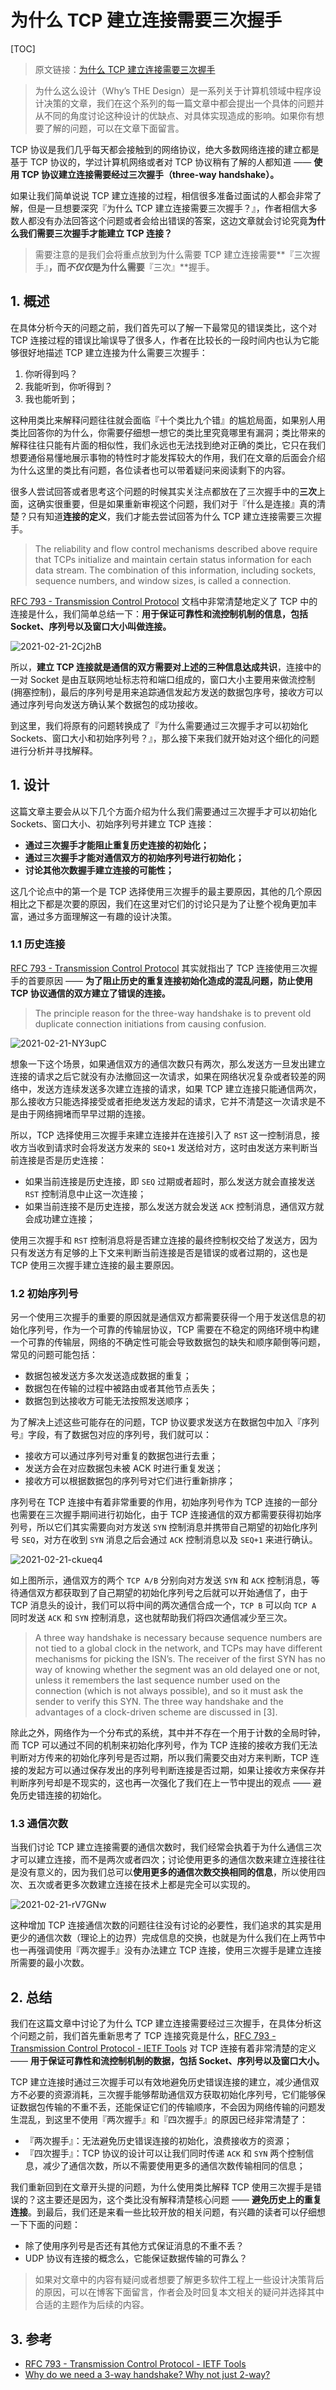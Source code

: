 # 为什么 TCP 建立连接需要三次握手

[TOC]

> 原文链接：[为什么 TCP 建立连接需要三次握手](https://draveness.me/whys-the-design-tcp-three-way-handshake/)

> 为什么这么设计（Why’s THE Design）是一系列关于计算机领域中程序设计决策的文章，我们在这个系列的每一篇文章中都会提出一个具体的问题并从不同的角度讨论这种设计的优缺点、对具体实现造成的影响。如果你有想要了解的问题，可以在文章下面留言。

TCP 协议是我们几乎每天都会接触到的网络协议，绝大多数网络连接的建立都是基于 TCP 协议的，学过计算机网络或者对 TCP 协议稍有了解的人都知道 —— **使用 TCP 协议建立连接需要经过三次握手（three-way handshake）。**

如果让我们简单说说 TCP 建立连接的过程，相信很多准备过面试的人都会非常了解，但是一旦想要深究『为什么 TCP 建立连接需要三次握手？』，作者相信大多数人都没有办法回答这个问题或者会给出错误的答案，这边文章就会讨论究竟**为什么我们需要三次握手才能建立 TCP 连接？**

> 需要注意的是我们会将重点放到为什么需要 TCP 建立连接需要**『三次握手』**，而*不仅仅*是为什么需要**『三次』**握手。

## 1. 概述

在具体分析今天的问题之前，我们首先可以了解一下最常见的错误类比，这个对 TCP 连接过程的错误比喻误导了很多人，作者在比较长的一段时间内也认为它能够很好地描述 TCP 建立连接为什么需要三次握手：

1. 你听得到吗？
2. 我能听到，你听得到？
3. 我也能听到；

这种用类比来解释问题往往就会面临『十个类比九个错』的尴尬局面，如果别人用类比回答你的为什么，你需要仔细想一想它的类比里究竟哪里有漏洞；类比带来的解释往往只能有片面的相似性，我们永远也无法找到绝对正确的类比，它只在我们想要通俗易懂地展示事物的特性时才能发挥较大的作用，我们在文章的后面会介绍为什么这里的类比有问题，各位读者也可以带着疑问来阅读剩下的内容。

很多人尝试回答或者思考这个问题的时候其实关注点都放在了三次握手中的**三次**上面，这确实很重要，但是如果重新审视这个问题，我们对于『什么是连接』真的清楚？只有知道**连接的定义**，我们才能去尝试回答为什么 TCP 建立连接需要三次握手。

> The reliability and flow control mechanisms described above require that TCPs initialize and maintain certain status information for each data stream. The combination of this information, including sockets, sequence numbers, and window sizes, is called a connection.

[RFC 793 - Transmission Control Protocol](https://tools.ietf.org/html/rfc793) 文档中非常清楚地定义了 TCP 中的连接是什么，我们简单总结一下：**用于保证可靠性和流控制机制的信息，包括 Socket、序列号以及窗口大小叫做连接。**

![2021-02-21-2Cj2hB](https://image.ldbmcs.com/2021-02-21-2Cj2hB.jpg)

所以，**建立 TCP 连接就是通信的双方需要对上述的三种信息达成共识**，连接中的一对 Socket 是由互联网地址标志符和端口组成的，窗口大小主要用来做流控制(拥塞控制)，最后的序列号是用来追踪通信发起方发送的数据包序号，接收方可以通过序列号向发送方确认某个数据包的成功接收。

到这里，我们将原有的问题转换成了『为什么需要通过三次握手才可以初始化 Sockets、窗口大小和初始序列号？』，那么接下来我们就开始对这个细化的问题进行分析并寻找解释。

## 1. 设计

这篇文章主要会从以下几个方面介绍为什么我们需要通过三次握手才可以初始化 Sockets、窗口大小、初始序列号并建立 TCP 连接：

- **通过三次握手才能阻止重复历史连接的初始化；**
- **通过三次握手才能对通信双方的初始序列号进行初始化；**
- **讨论其他次数握手建立连接的可能性；**

这几个论点中的第一个是 TCP 选择使用三次握手的最主要原因，其他的几个原因相比之下都是次要的原因，我们在这里对它们的讨论只是为了让整个视角更加丰富，通过多方面理解这一有趣的设计决策。

### 1.1 历史连接

[RFC 793 - Transmission Control Protocol](https://tools.ietf.org/html/rfc793) 其实就指出了 TCP 连接使用三次握手的首要原因 —— **为了阻止历史的重复连接初始化造成的混乱问题，防止使用 TCP 协议通信的双方建立了错误的连接。**

> The principle reason for the three-way handshake is to prevent old duplicate connection initiations from causing confusion.

![2021-02-21-NY3upC](https://image.ldbmcs.com/2021-02-21-NY3upC.jpg)

想象一下这个场景，如果通信双方的通信次数只有两次，那么发送方一旦发出建立连接的请求之后它就没有办法撤回这一次请求，如果在网络状况复杂或者较差的网络中，发送方连续发送多次建立连接的请求，如果 TCP 建立连接只能通信两次，那么接收方只能选择接受或者拒绝发送方发起的请求，它并不清楚这一次请求是不是由于网络拥堵而早早过期的连接。

所以，TCP 选择使用三次握手来建立连接并在连接引入了 `RST` 这一控制消息，接收方当收到请求时会将发送方发来的 `SEQ+1` 发送给对方，这时由发送方来判断当前连接是否是历史连接：

- 如果当前连接是历史连接，即 `SEQ` 过期或者超时，那么发送方就会直接发送 `RST` 控制消息中止这一次连接；
- 如果当前连接不是历史连接，那么发送方就会发送 `ACK` 控制消息，通信双方就会成功建立连接；

使用三次握手和 `RST` 控制消息将是否建立连接的最终控制权交给了发送方，因为只有发送方有足够的上下文来判断当前连接是否是错误的或者过期的，这也是 TCP 使用三次握手建立连接的最主要原因。

### 1.2 初始序列号

另一个使用三次握手的重要的原因就是通信双方都需要获得一个用于发送信息的初始化序列号，作为一个可靠的传输层协议，TCP 需要在不稳定的网络环境中构建一个可靠的传输层，网络的不确定性可能会导致数据包的缺失和顺序颠倒等问题，常见的问题可能包括：

- 数据包被发送方多次发送造成数据的重复；
- 数据包在传输的过程中被路由或者其他节点丢失；
- 数据包到达接收方可能无法按照发送顺序；

为了解决上述这些可能存在的问题，TCP 协议要求发送方在数据包中加入『序列号』字段，有了数据包对应的序列号，我们就可以：

- 接收方可以通过序列号对重复的数据包进行去重；
- 发送方会在对应数据包未被 ACK 时进行重复发送；
- 接收方可以根据数据包的序列号对它们进行重新排序；

序列号在 TCP 连接中有着非常重要的作用，初始序列号作为 TCP 连接的一部分也需要在三次握手期间进行初始化，由于 TCP 连接通信的双方都需要获得初始序列号，所以它们其实需要向对方发送 `SYN` 控制消息并携带自己期望的初始化序列号 `SEQ`，对方在收到 `SYN` 消息之后会通过 `ACK` 控制消息以及 `SEQ+1` 来进行确认。

![2021-02-21-ckueq4](https://image.ldbmcs.com/2021-02-21-ckueq4.jpg)

如上图所示，通信双方的两个 `TCP A/B` 分别向对方发送 `SYN` 和 `ACK` 控制消息，等待通信双方都获取到了自己期望的初始化序列号之后就可以开始通信了，由于 TCP 消息头的设计，我们可以将中间的两次通信合成一个，`TCP B` 可以向 `TCP A` 同时发送 `ACK` 和 `SYN` 控制消息，这也就帮助我们将四次通信减少至三次。

> A three way handshake is necessary because sequence numbers are not tied to a global clock in the network, and TCPs may have different mechanisms for picking the ISN’s. The receiver of the first SYN has no way of knowing whether the segment was an old delayed one or not, unless it remembers the last sequence number used on the connection (which is not always possible), and so it must ask the sender to verify this SYN. The three way handshake and the advantages of a clock-driven scheme are discussed in [3].

除此之外，网络作为一个分布式的系统，其中并不存在一个用于计数的全局时钟，而 TCP 可以通过不同的机制来初始化序列号，作为 TCP 连接的接收方我们无法判断对方传来的初始化序列号是否过期，所以我们需要交由对方来判断，TCP 连接的发起方可以通过保存发出的序列号判断连接是否过期，如果让接收方来保存并判断序列号却是不现实的，这也再一次强化了我们在上一节中提出的观点 —— 避免历史错连接的初始化。

### 1.3 通信次数

当我们讨论 TCP 建立连接需要的通信次数时，我们经常会执着于为什么通信三次才可以建立连接，而不是两次或者四次；讨论使用更多的通信次数来建立连接往往是没有意义的，因为我们总可以**使用更多的通信次数交换相同的信息**，所以使用四次、五次或者更多次数建立连接在技术上都是完全可以实现的。

![2021-02-21-rV7GNw](https://image.ldbmcs.com/2021-02-21-rV7GNw.jpg)

这种增加 TCP 连接通信次数的问题往往没有讨论的必要性，我们追求的其实是用更少的通信次数（理论上的边界）完成信息的交换，也就是为什么我们在上两节中也一再强调使用『两次握手』没有办法建立 TCP 连接，使用三次握手是建立连接所需要的最小次数。

## 2. 总结

我们在这篇文章中讨论了为什么 TCP 建立连接需要经过三次握手，在具体分析这个问题之前，我们首先重新思考了 TCP 连接究竟是什么，[RFC 793 - Transmission Control Protocol - IETF Tools](https://tools.ietf.org/html/rfc793) 对 TCP 连接有着非常清楚的定义 —— **用于保证可靠性和流控制机制的数据，包括 Socket、序列号以及窗口大小。**

TCP 建立连接时通过三次握手可以有效地避免历史错误连接的建立，减少通信双方不必要的资源消耗，三次握手能够帮助通信双方获取初始化序列号，它们能够保证数据包传输的不重不丢，还能保证它们的传输顺序，不会因为网络传输的问题发生混乱，到这里不使用『两次握手』和『四次握手』的原因已经非常清楚了：

- 『两次握手』：无法避免历史错误连接的初始化，浪费接收方的资源；
- 『四次握手』：TCP 协议的设计可以让我们同时传递 `ACK` 和 `SYN` 两个控制信息，减少了通信次数，所以不需要使用更多的通信次数传输相同的信息；

我们重新回到在文章开头提的问题，为什么使用类比解释 TCP 使用三次握手是错误的？这主要还是因为，这个类比没有解释清楚核心问题 —— **避免历史上的重复连接**。到最后，我们还是来看一些比较开放的相关问题，有兴趣的读者可以仔细想一下下面的问题：

- 除了使用序列号是否还有其他方式保证消息的不重不丢？
- UDP 协议有连接的概念么，它能保证数据传输的可靠么？

> 如果对文章中的内容有疑问或者想要了解更多软件工程上一些设计决策背后的原因，可以在博客下面留言，作者会及时回复本文相关的疑问并选择其中合适的主题作为后续的内容。

## 3. 参考

- [RFC 793 - Transmission Control Protocol - IETF Tools](https://tools.ietf.org/html/rfc793)
- [Why do we need a 3-way handshake? Why not just 2-way?](https://networkengineering.stackexchange.com/questions/24068/why-do-we-need-a-3-way-handshake-why-not-just-2-way)

